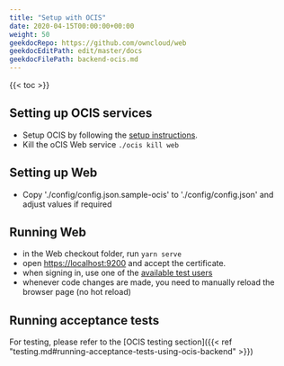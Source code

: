 ```yaml
---
title: "Setup with OCIS"
date: 2020-04-15T00:00:00+00:00
weight: 50
geekdocRepo: https://github.com/owncloud/web
geekdocEditPath: edit/master/docs
geekdocFilePath: backend-ocis.md
---
```


{{< toc >}}

## Setting up OCIS services

- Setup OCIS by following the [setup instructions](https://owncloud.github.io/ocis/getting-started/).
- Kill the oCIS Web service `./ocis kill web`

## Setting up Web

- Copy './config/config.json.sample-ocis' to './config/config.json' and adjust values if required

## Running Web

- in the Web checkout folder, run `yarn serve`
- open [https://localhost:9200](https://localhost:9200) and accept the certificate.
- when signing in, use one of the [available test users](https://owncloud.github.io/ocis/getting-started/#usage)
- whenever code changes are made, you need to manually reload the browser page (no hot reload)

## Running acceptance tests

For testing, please refer to the [OCIS testing section]({{< ref "testing.md#running-acceptance-tests-using-ocis-backend" >}})

